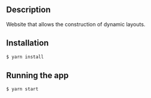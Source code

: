 ## Description

Website that allows the construction of dynamic layouts.

## Installation

```bash
$ yarn install
```

## Running the app

```bash
$ yarn start
```
